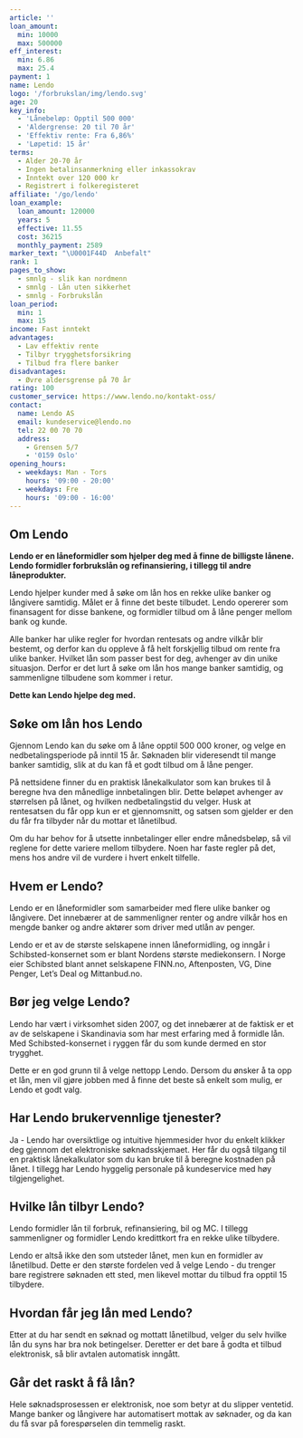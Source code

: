 ```yaml
---
article: ''
loan_amount:
  min: 10000
  max: 500000
eff_interest:
  min: 6.86
  max: 25.4
payment: 1
name: Lendo
logo: '/forbrukslan/img/lendo.svg'
age: 20
key_info:
  - 'Lånebeløp: Opptil 500 000'
  - 'Aldergrense: 20 til 70 år'
  - 'Effektiv rente: Fra 6,86%'
  - 'Løpetid: 15 år'
terms:
  - Alder 20-70 år
  - Ingen betalinsanmerkning eller inkassokrav
  - Inntekt over 120 000 kr
  - Registrert i folkeregisteret
affiliate: '/go/lendo'
loan_example:
  loan_amount: 120000
  years: 5
  effective: 11.55
  cost: 36215
  monthly_payment: 2589
marker_text: "\U0001F44D  Anbefalt"
rank: 1
pages_to_show:
  - smnlg - slik kan nordmenn
  - smnlg - Lån uten sikkerhet
  - smnlg - Forbrukslån
loan_period:
  min: 1
  max: 15
income: Fast inntekt
advantages:
  - Lav effektiv rente
  - Tilbyr trygghetsforsikring
  - Tilbud fra flere banker
disadvantages:
  - Øvre aldersgrense på 70 år
rating: 100
customer_service: https://www.lendo.no/kontakt-oss/
contact:
  name: Lendo AS
  email: kundeservice@lendo.no
  tel: 22 00 70 70
  address:
    - Grensen 5/7
    - '0159 Oslo'
opening_hours:
  - weekdays: Man - Tors
    hours: '09:00 - 20:00'
  - weekdays: Fre
    hours: '09:00 - 16:00'
---
```


## Om Lendo

**Lendo er en låneformidler som hjelper deg med å finne de billigste lånene. Lendo formidler forbrukslån og refinansiering, i tillegg til andre låneprodukter.**

Lendo hjelper kunder med å søke om lån hos en rekke ulike banker og långivere samtidig. Målet er å finne det beste tilbudet. Lendo opererer som finansagent for disse bankene, og formidler tilbud om å låne penger mellom bank og kunde.

Alle banker har ulike regler for hvordan rentesats og andre vilkår blir bestemt, og derfor kan du oppleve å få helt forskjellig tilbud om rente fra ulike banker. Hvilket lån som passer best for deg, avhenger av din unike situasjon. Derfor er det lurt å søke om lån hos mange banker samtidig, og sammenligne tilbudene som kommer i retur.

**Dette kan Lendo hjelpe deg med.**

## Søke om lån hos Lendo

Gjennom Lendo kan du søke om å låne opptil 500 000 kroner, og velge en nedbetalingsperiode på inntil 15 år. Søknaden blir videresendt til mange banker samtidig, slik at du kan få et godt tilbud om å låne penger.

På nettsidene finner du en praktisk lånekalkulator som kan brukes til å beregne hva den månedlige innbetalingen blir. Dette beløpet avhenger av størrelsen på lånet, og hvilken nedbetalingstid du velger. Husk at rentesatsen du får opp kun er et gjennomsnitt, og satsen som gjelder er den du får fra tilbyder når du mottar et lånetilbud.

Om du har behov for å utsette innbetalinger eller endre månedsbeløp, så vil reglene for dette variere mellom tilbydere. Noen har faste regler på det, mens hos andre vil de vurdere i hvert enkelt tilfelle.

## Hvem er Lendo?

Lendo er en låneformidler som samarbeider med flere ulike banker og långivere. Det innebærer at de sammenligner renter og andre vilkår hos en mengde banker og andre aktører som driver med utlån av penger.

Lendo er et av de største selskapene innen låneformidling, og inngår i Schibsted-konsernet som er blant Nordens største mediekonsern. I Norge eier Schibsted blant annet selskapene FINN.no, Aftenposten, VG, Dine Penger, Let’s Deal og Mittanbud.no.

## Bør jeg velge Lendo?

Lendo har vært i virksomhet siden 2007, og det innebærer at de faktisk er et av de selskapene i Skandinavia som har mest erfaring med å formidle lån. Med Schibsted-konsernet i ryggen får du som kunde dermed en stor trygghet.

Dette er en god grunn til å velge nettopp Lendo. Dersom du ønsker å ta opp et lån, men vil gjøre jobben med å finne det beste så enkelt som mulig, er Lendo et godt valg.

## Har Lendo brukervennlige tjenester?

Ja - Lendo har oversiktlige og intuitive hjemmesider hvor du enkelt klikker deg gjennom det elektroniske søknadsskjemaet. Her får du også tilgang til en praktisk lånekalkulator som du kan bruke til å beregne kostnaden på lånet. I tillegg har Lendo hyggelig personale på kundeservice med høy tilgjengelighet.

## Hvilke lån tilbyr Lendo?

Lendo formidler lån til forbruk, refinansiering, bil og MC. I tillegg sammenligner og formidler Lendo kredittkort fra en rekke ulike tilbydere.

Lendo er altså ikke den som utsteder lånet, men kun en formidler av lånetilbud. Dette er den største fordelen ved å velge Lendo - du trenger bare registrere søknaden ett sted, men likevel mottar du tilbud fra opptil 15 tilbydere.

## Hvordan får jeg lån med Lendo?

Etter at du har sendt en søknad og mottatt lånetilbud, velger du selv hvilke lån du syns har bra nok betingelser. Deretter er det bare å godta et tilbud elektronisk, så blir avtalen automatisk inngått.

## Går det raskt å få lån?

Hele søknadsprosessen er elektronisk, noe som betyr at du slipper ventetid. Mange banker og långivere har automatisert mottak av søknader, og da kan du få svar på forespørselen din temmelig raskt.
